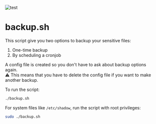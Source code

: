 ![test](https://github.com/nadmax/backup.sh/actions/workflows/test.yml/badge.svg)

# backup.sh

This script give you two options to backup your sensitive files:  
1. One-time backup
2. By scheduling a cronjob  

A config file is created so you don't have to ask about backup options again.  
⚠️ This means that you have to delete the config file if you want to make another backup.  

To run the script:
```bash
./backup.sh
```

For system files like ``/etc/shadow``, run the script with root privileges:  
```bash
sudo ./backup.sh
```
